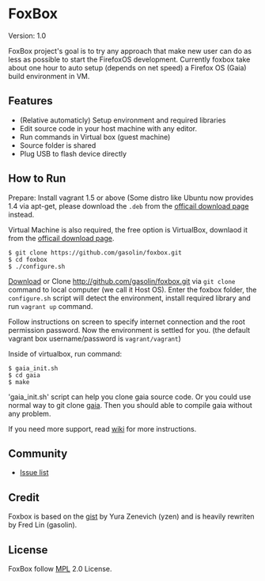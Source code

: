 FoxBox
===========

Version: 1.0

FoxBox project's goal is to try any approach that make new user can do as less as possible to start the FirefoxOS development. Currently foxbox take about one hour to auto setup (depends on net speed) a Firefox OS (Gaia) build environment in VM.

## Features

- (Relative automaticly) Setup environment and required libraries
- Edit source code in your host machine with any editor.
- Run commands in Virtual box (guest machine)
- Source folder is shared
- Plug USB to flash device directly

## How to Run

Prepare:
Install vagrant 1.5 or above (Some distro like Ubuntu now provides 1.4 via apt-get, please download the `.deb` from the [officail download page](https://www.vagrantup.com/downloads.html) instead.

Virtual Machine is also required, the free option is VirtualBox, downlaod it from the [officail download page](https://www.virtualbox.org/wiki/Downloads).

```
$ git clone https://github.com/gasolin/foxbox.git
$ cd foxbox
$ ./configure.sh
```

[Download](http://github.com/gasolin/foxbox/releases) or Clone http://github.com/gasolin/foxbox.git via `git clone` command to local computer (we call it Host OS). Enter the foxbox folder, the `configure.sh` script will detect the environment, install required library and run `vagrant up` command.

Follow instructions on screen to specify internet connection and the root permission password. Now the environment is settled for you. (the default vagrant box username/password is `vagrant/vagrant`)

Inside of virtualbox, run command:

```
$ gaia_init.sh
$ cd gaia
$ make
```

'gaia_init.sh' script can help you clone gaia source code. Or you could use normal way to git clone [gaia](https://github.com/mozilla-b2g/gaia). Then you should able to compile gaia without any problem.


If you need more support, read [wiki](https://github.com/gasolin/foxbox/wiki) for more instructions.

## Community

* [Issue list](https://github.com/gasolin/foxbox/issues?state=open)

## Credit

Foxbox is based on the [gist](http://gist.github.com/yzen/7723421) by Yura Zenevich (yzen) and is heavily rewriten by Fred Lin (gasolin).

## License

FoxBox follow [MPL](http://www.mozilla.org/MPL/) 2.0 License.
